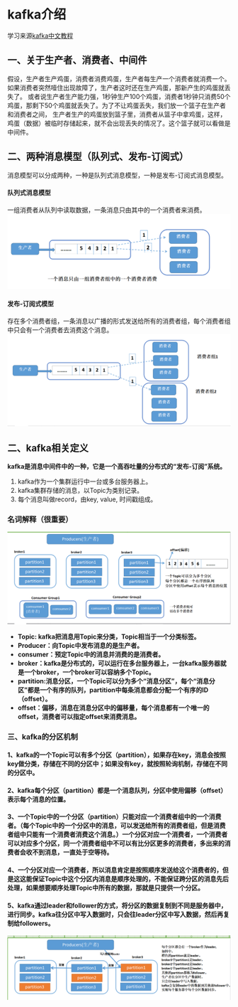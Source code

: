 # kafka介绍
学习来源[kafka中文教程](http://orchome.com/3)
## 一、关于生产者、消费者、中间件
假设，生产者生产鸡蛋，消费者消费鸡蛋，生产者每生产一个消费者就消费一个。如果消费者突然噎住出现故障了，生产者这时还在生产鸡蛋，那新产生的鸡蛋就丢失了。
或者说生产者生产能力强，1秒钟生产100个鸡蛋，消费者1秒钟只消费50个鸡蛋，那剩下50个鸡蛋就丢失了。为了不让鸡蛋丢失，我们放一个篮子在生产者和消费者之间，
生产者生产的鸡蛋放到篮子里，消费者从篮子中拿鸡蛋，这样，鸡蛋（数据）被临时存储起来，就不会出现丢失的情况了。这个篮子就可以看做是中间件。
## 二、两种消息模型（队列式、发布-订阅式）
消息模型可以分成两种，一种是队列式消息模型，一种是发布-订阅式消息模型。
#### 队列式消息模型
一组消费者从队列中读取数据，一条消息只由其中的一个消费者来消费。
![](../pic/others/kafkaqueue.png)
#### 发布-订阅式模型
存在多个消费者组，一条消息以广播的形式发送给所有的消费者组，每个消费者组中只会有一个消费者去消费这个消息。
![](../pic/others/kafkafabu.png)
## 二、kafka相关定义
**kafka是消息中间件中的一种，它是一个高吞吐量的分布式的“发布-订阅”系统。**
1. kafka作为一个集群运行中一台或多台服务器上。
2. kafka集群存储的消息，以Topic为类别记录。
3. 每个消息叫做record，由key, value, 时间戳组成。
### 名词解释（很重要）
![](../pic/others/kafkahanyi.png)
* **Topic: kafka把消息用Topic来分类，Topic相当于一个分类标签。**
* **Producer：向Topic中发布消息的是生产者。**
* **consumer：预定Topic中的消息并消费的是消费者。**
* **broker：kafka是分布式的，可以运行在多台服务器上，一台kafka服务器就是一个broker，一个broker可以容纳多个Topic。**
* **partition:消息分区，一个Topic可以分为多个“消息分区”，每个“消息分区”都是一个有序的队列，partition中每条消息都会分配一个有序的ID（offset）。**
* **offset：偏移，消息在消息分区中的偏移量，每个消息都有一个唯一的offset，消费者可以指定offset来消费消息。**
### 三、kafka的分区机制
#### 1、kafka的一个Topic可以有多个分区（partition），如果存在key，消息会按照key做分类，存储在不同的分区中；如果没有key，就按照轮询机制，存储在不同的分区中。
#### 2、kafka每个分区（partition）都是一个消息队列，分区中使用偏移（offset）表示每个消息的位置。
#### 3、一个Topic中的一个分区（partition）只能对应一个消费者组中的一个消费者。（每个Topic中的一个分区中的消息，可以发送给所有的消费者组，但是消费者组中只能有一个消费者消费这个消息。）**一个分区对应一个消费者，一个消费者可以对应多个分区，同一个消费者组中不可以有比分区更多的消费者，多出来的消费者会收不到消息，一直处于空等待。**
#### 4、一个分区对应一个消费者，所以消息肯定是按照顺序发送给这个消费者的，但是这这能保证Topic中这个分区内消息是顺序处理的，不能保证跨分区的消息先后处理，如果想要顺序处理Topic中所有的数据，那就是只提供一个分区。
#### 5、kafka通过leader和follower的方式，将分区的数据复制到不同是服务器中，进行同步。**kafka往分区中写入数据时，只会往leader分区中写入数据，然后再复制给followers**。
![](../pic/others/kafkaleader.png)
